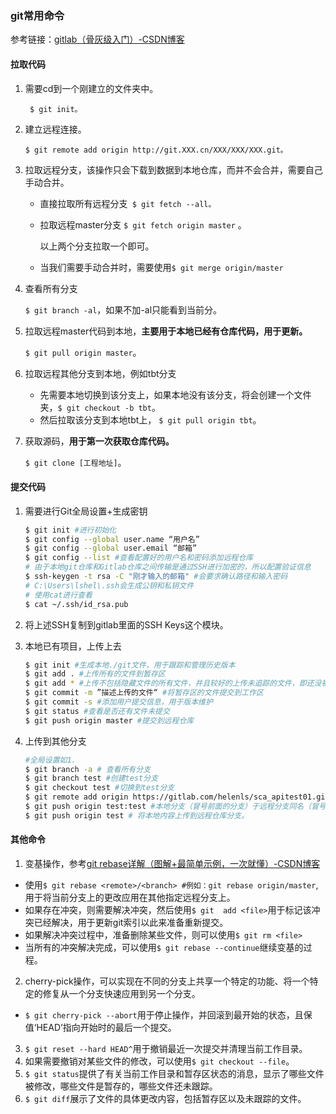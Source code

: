 ### git常用命令

参考链接：[gitlab（骨灰级入门）-CSDN博客](https://blog.csdn.net/weixin_47358139/article/details/126267861?spm=1001.2101.3001.6650.7&utm_medium=distribute.pc_relevant.none-task-blog-2~default~BlogCommendFromBaidu~Rate-7-126267861-blog-80681853.235^v43^pc_blog_bottom_relevance_base1&depth_1-utm_source=distribute.pc_relevant.none-task-blog-2~default~BlogCommendFromBaidu~Rate-7-126267861-blog-80681853.235^v43^pc_blog_bottom_relevance_base1&utm_relevant_index=14)

#### 拉取代码

1. 需要cd到一个刚建立的文件夹中。

   ` $ git init。`

2. 建立远程连接。

   `$ git remote add origin http://git.XXX.cn/XXX/XXX/XXX.git。`

3. 拉取远程分支，该操作只会下载到数据到本地仓库，而并不会合并，需要自己手动合并。

   - 直接拉取所有远程分支` $ git fetch --all。`

   - 拉取远程master分支 `$ git fetch origin master` 。

     以上两个分支拉取一个即可。

   - 当我们需要手动合并时，需要使用`$ git merge origin/master`

4. 查看所有分支

   `$ git branch -al`，如果不加-al只能看到当前分。

5. 拉取远程master代码到本地，**主要用于本地已经有仓库代码，用于更新。**

   `$ git pull origin master`。

6. 拉取远程其他分支到本地，例如tbt分支
   - 先需要本地切换到该分支上，如果本地没有该分支，将会创建一个文件夹，`$ git checkout -b tbt`。
   - 然后拉取该分支到本地tbt上， `$ git pull origin tbt`。

7. 获取源码，**用于第一次获取仓库代码。**

   `$ git clone [工程地址]`。

#### 提交代码

1. 需要进行Git全局设置+生成密钥

   ```bash
   $ git init #进行初始化
   $ git config --global user.name “用户名”
   $ git config --global user.email “邮箱”
   $ git config --list #查看配置好的用户名和密码添加远程仓库
   # 由于本地git仓库和Gitlab仓库之间传输是通过SSH进行加密的，所以配置验证信息
   $ ssh-keygen -t rsa -C "刚才输入的邮箱" #会要求确认路径和输入密码
   # C:\Users\lshel\.ssh会生成公钥和私钥文件
   # 使用cat进行查看
   $ cat ~/.ssh/id_rsa.pub
   ```

   

2. 将上述SSH复制到gitlab里面的SSH Keys这个模块。

3. 本地已有项目，上传上去

   ```bash
   $ git init #生成本地./git文件，用于跟踪和管理历史版本
   $ git add . #上传所有的文件到暂存区
   $ git add * #上传不包括隐藏文件的所有文件，并且较好的上传未追踪的文件，即还没被仓库记录下来的
   $ git commit -m ”描述上传的文件“ #将暂存区的文件提交到工作区 
   $ git commit -s #添加用户提交信息，用于版本维护
   $ git status #查看是否还有文件未提交
   $ git push origin master #提交到远程仓库
   ```

4. 上传到其他分支

   ```bash
   #全局设置如1.
   $ git branch -a # 查看所有分支
   $ git branch test #创建test分支 
   $ git checkout test #切换到test分支
   $ git remote add origin https://gitlab.com/helenls/sca_apitest01.git # 关联远程仓库，远程仓库的默认叫法就是origin
   $ git push origin test:test #本地分支（冒号前面的分支）于远程分支同名（冒号后面的分支，如果分支不存在，将会创建分支）
   $ git push origin test # 将本地内容上传到远程仓库分支。
   ```

   

#### 其他命令

1. 变基操作，参考[git rebase详解（图解+最简单示例，一次就懂）-CSDN博客](https://blog.csdn.net/weixin_42310154/article/details/119004977)

- 使用`$ git rebase <remote>/<branch> #例如：git rebase origin/master`,用于将当前分支上的更改应用在其他指定远程分支上。
- 如果存在冲突，则需要解决冲突，然后使用`$ git  add <file>`用于标记该冲突已经解决，用于更新git索引以此来准备重新提交。
- 如果解决冲突过程中，准备删除某些文件，则可以使用`$ git rm <file>`
- 当所有的冲突解决完成，可以使用`$ git rebase --continue`继续变基的过程。

2. cherry-pick操作，可以实现在不同的分支上共享一个特定的功能、将一个特定的修复从一个分支快速应用到另一个分支。

- `$ git cherry-pick --abort`用于停止操作，并回滚到最开始的状态，且保值‘HEAD’指向开始时的最后一个提交。

3. `$ git reset --hard HEAD^`用于撤销最近一次提交并清理当前工作目录。
4. 如果需要撤销对某些文件的修改，可以使用`$ git checkout --file`。
5. `$ git status`提供了有关当前工作目录和暂存区状态的消息，显示了哪些文件被修改，哪些文件是暂存的，哪些文件还未跟踪。
6. `$ git diff`展示了文件的具体更改内容，包括暂存区以及未跟踪的文件。